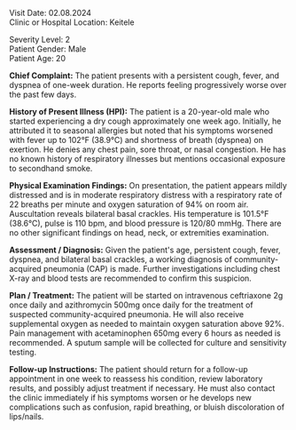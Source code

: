 Visit Date: 02.08.2024  
Clinic or Hospital Location: Keitele  

Severity Level: 2  
Patient Gender: Male  
Patient Age: 20

**Chief Complaint:** The patient presents with a persistent cough, fever, and dyspnea of one-week duration. He reports feeling progressively worse over the past few days.

**History of Present Illness (HPI):** The patient is a 20-year-old male who started experiencing a dry cough approximately one week ago. Initially, he attributed it to seasonal allergies but noted that his symptoms worsened with fever up to 102°F (38.9°C) and shortness of breath (dyspnea) on exertion. He denies any chest pain, sore throat, or nasal congestion. He has no known history of respiratory illnesses but mentions occasional exposure to secondhand smoke.

**Physical Examination Findings:** On presentation, the patient appears mildly distressed and is in moderate respiratory distress with a respiratory rate of 22 breaths per minute and oxygen saturation of 94% on room air. Auscultation reveals bilateral basal crackles. His temperature is 101.5°F (38.6°C), pulse is 110 bpm, and blood pressure is 120/80 mmHg. There are no other significant findings on head, neck, or extremities examination.

**Assessment / Diagnosis:** Given the patient's age, persistent cough, fever, dyspnea, and bilateral basal crackles, a working diagnosis of community-acquired pneumonia (CAP) is made. Further investigations including chest X-ray and blood tests are recommended to confirm this suspicion.

**Plan / Treatment:** The patient will be started on intravenous ceftriaxone 2g once daily and azithromycin 500mg once daily for the treatment of suspected community-acquired pneumonia. He will also receive supplemental oxygen as needed to maintain oxygen saturation above 92%. Pain management with acetaminophen 650mg every 6 hours as needed is recommended. A sputum sample will be collected for culture and sensitivity testing.

**Follow-up Instructions:** The patient should return for a follow-up appointment in one week to reassess his condition, review laboratory results, and possibly adjust treatment if necessary. He must also contact the clinic immediately if his symptoms worsen or he develops new complications such as confusion, rapid breathing, or bluish discoloration of lips/nails.